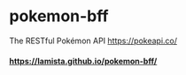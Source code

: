 # pokemon-bff
The RESTful Pokémon API https://pokeapi.co/

#### https://lamista.github.io/pokemon-bff/
